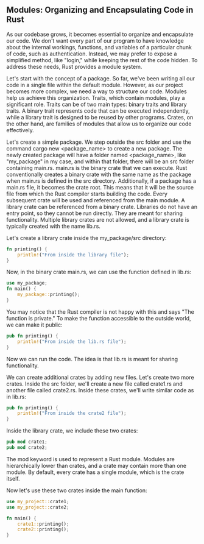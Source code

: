 ## Modules: Organizing and Encapsulating Code in Rust

As our codebase grows, it becomes essential to organize and encapsulate our code. We don't want every part of our program to have knowledge about the internal workings, functions, and variables of a particular chunk of code, such as authentication. Instead, we may prefer to expose a simplified method, like "login," while keeping the rest of the code hidden. To address these needs, Rust provides a module system.

Let's start with the concept of a package. So far, we've been writing all our code in a single file within the default module. However, as our project becomes more complex, we need a way to structure our code. Modules help us achieve this organization. Traits, which contain modules, play a significant role. Traits can be of two main types: binary traits and library traits. A binary trait represents code that can be executed independently, while a library trait is designed to be reused by other programs. Crates, on the other hand, are families of modules that allow us to organize our code effectively.

Let's create a simple package. We step outside the src folder and use the command cargo new <package_name> to create a new package. The newly created package will have a folder named <package_name>, like "my_package" in my case, and within that folder, there will be an src folder containing main.rs. main.rs is the binary crate that we can execute. Rust conventionally creates a binary crate with the same name as the package when main.rs is defined in the src directory. Additionally, if a package has a main.rs file, it becomes the crate root. This means that it will be the source file from which the Rust compiler starts building the code. Every subsequent crate will be used and referenced from the main module. A library crate can be referenced from a binary crate. Libraries do not have an entry point, so they cannot be run directly. They are meant for sharing functionality. Multiple library crates are not allowed, and a library crate is typically created with the name lib.rs.

Let's create a library crate inside the my_package/src directory:

```rust
fn printing() {
    println!("From inside the library file");
}
```

Now, in the binary crate main.rs, we can use the function defined in lib.rs:

```rust
use my_package;
fn main() {
    my_package::printing();
}
```

You may notice that the Rust compiler is not happy with this and says "The function is private." To make the function accessible to the outside world, we can make it public:

```rust
pub fn printing() {
    println!("From inside the lib.rs file");
}
```

Now we can run the code. The idea is that lib.rs is meant for sharing functionality.

We can create additional crates by adding new files. Let's create two more crates. Inside the src folder, we'll create a new file called crate1.rs and another file called crate2.rs. Inside these crates, we'll write similar code as in lib.rs:

```rust
pub fn printing() {
    println!("From inside the crate2 file");
}
```

Inside the library crate, we include these two crates:

```rust
pub mod crate1;
pub mod crate2;
```

The mod keyword is used to represent a Rust module. Modules are hierarchically lower than crates, and a crate may contain more than one module. By default, every crate has a single module, which is the crate itself.

Now let's use these two crates inside the main function:

```rust
use my_project::crate1;
use my_project::crate2;

fn main() {
    crate1::printing();
    crate2::printing();
}
```

